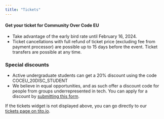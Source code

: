 ```yaml
---
title: "Tickets"
---
```


#### Get your ticket for Community Over Code EU

* Take advantage of the early bird rate until February 16, 2024.
* Ticket cancellations with full refund of ticket price (excluding fee from payment processor) are possible up to 15 days before the event. Ticket transfers are possible at any time.

<tito-widget event="softwareguru/coceu2024"></tito-widget>


### Special discounts

* Active undergraduate students can get a 20% discount using the code COCEU_20DISC_STUDENT
* We believe in equal opportunities, and as such offer a discount code for people from groups underrepresented in tech. You can apply for a discount by [submitting this form](https://forms.gle/ifRg68CFDf4M6GXs7). 



If the tickets widget is not displayed above, you can go directly to our [tickets page on tito.io](https://ti.to/softwareguru/coceu2024).